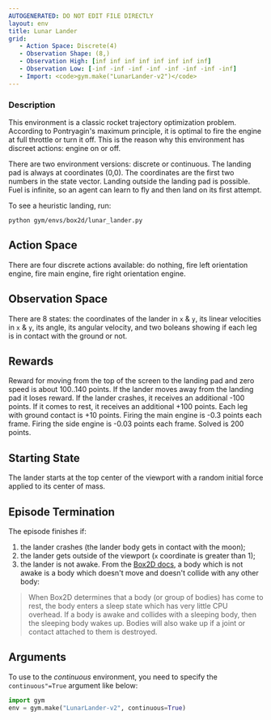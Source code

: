 ```yaml
---
AUTOGENERATED: DO NOT EDIT FILE DIRECTLY
layout: env
title: Lunar Lander
grid:
   - Action Space: Discrete(4)
   - Observation Shape: (8,)
   - Observation High: [inf inf inf inf inf inf inf inf]
   - Observation Low: [-inf -inf -inf -inf -inf -inf -inf -inf]
   - Import: <code>gym.make("LunarLander-v2")</code>
---
```

### Description
This environment is a classic rocket trajectory optimization problem.
According to Pontryagin's maximum principle, it is optimal to fire the
engine at full throttle or turn it off. This is the reason why this
environment has discreet actions: engine on or off.

There are two environment versions: discrete or continuous.
The landing pad is always at coordinates (0,0). The coordinates are the
first two numbers in the state vector.
Landing outside the landing pad is possible. Fuel is infinite, so an agent
can learn to fly and then land on its first attempt.

To see a heuristic landing, run:
```
python gym/envs/box2d/lunar_lander.py
```
<!-- To play yourself, run: -->
<!-- python examples/agents/keyboard_agent.py LunarLander-v2 -->

## Action Space
There are four discrete actions available: do nothing, fire left
orientation engine, fire main engine, fire right orientation engine.

## Observation Space
There are 8 states: the coordinates of the lander in `x` & `y`, its linear
velocities in `x` & `y`, its angle, its angular velocity, and two boleans
showing if each leg is in contact with the ground or not.

## Rewards
Reward for moving from the top of the screen to the landing pad and zero
speed is about 100..140 points.
If the lander moves away from the landing pad it loses reward.
If the lander crashes, it receives an additional -100 points. If it comes
to rest, it receives an additional +100 points. Each leg with ground
contact is +10 points.
Firing the main engine is -0.3 points each frame. Firing the side engine
is -0.03 points each frame. Solved is 200 points.

## Starting State
The lander starts at the top center of the viewport with a random initial
force applied to its center of mass.

## Episode Termination
The episode finishes if:
1) the lander crashes (the lander body gets in contact with the moon);
2) the lander gets outside of the viewport (`x` coordinate is greater than 1);
3) the lander is not awake. From the [Box2D docs](https://box2d.org/documentation/md__d_1__git_hub_box2d_docs_dynamics.html#autotoc_md61),
    a body which is not awake is a body which doesn't move and doesn't
    collide with any other body:
> When Box2D determines that a body (or group of bodies) has come to rest,
> the body enters a sleep state which has very little CPU overhead. If a
> body is awake and collides with a sleeping body, then the sleeping body
> wakes up. Bodies will also wake up if a joint or contact attached to
> them is destroyed.

## Arguments
To use to the _continuous_ environment, you need to specify the
`continuous"=True` argument like below:
```python
import gym
env = gym.make("LunarLander-v2", continuous=True)
```

<!-- ### Version History -->
<!-- - v2: -->
<!-- - v1: -->

<!-- ### References -->

